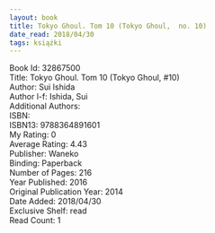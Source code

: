 ```yaml
---
layout: book
title: Tokyo Ghoul. Tom 10 (Tokyo Ghoul,  no. 10)
date_read: 2018/04/30
tags: książki
---
```


Book Id: 32867500<br />
Title: Tokyo Ghoul. Tom 10 (Tokyo Ghoul, #10)<br />
Author: Sui Ishida<br />
Author l-f: Ishida, Sui<br />
Additional Authors: <br />
ISBN: <br />
ISBN13: 9788364891601<br />
My Rating: 0<br />
Average Rating: 4.43<br />
Publisher: Waneko<br />
Binding: Paperback<br />
Number of Pages: 216<br />
Year Published: 2016<br />
Original Publication Year: 2014<br />
Date Added: 2018/04/30<br />
Exclusive Shelf: read<br />
Read Count: 1<br />



